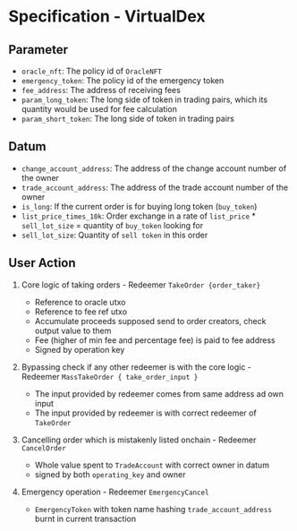 # Specification - VirtualDex

## Parameter

- `oracle_nft`: The policy id of `OracleNFT`
- `emergency_token`: The policy id of the emergency token
- `fee_address`: The address of receiving fees
- `param_long_token`: The long side of token in trading pairs, which its quantity would be used for fee calculation
- `param_short_token`: The long side of token in trading pairs

## Datum

- `change_account_address`: The address of the change account number of the owner
- `trade_account_address`: The address of the trade account number of the owner
- `is_long`: If the current order is for buying long token (`buy_token`)
- `list_price_times_10k`: Order exchange in a rate of `list_price` \* `sell_lot_size` = quantity of `buy_token` looking for
- `sell_lot_size`: Quantity of `sell token` in this order

## User Action

1. Core logic of taking orders - Redeemer `TakeOrder {order_taker}`

   - Reference to oracle utxo
   - Reference to fee ref utxo
   - Accumulate proceeds supposed send to order creators, check output value to them
   - Fee (higher of min fee and percentage fee) is paid to fee address
   - Signed by operation key

2. Bypassing check if any other redeemer is with the core logic - Redeemer `MassTakeOrder { take_order_input }`

   - The input provided by redeemer comes from same address ad own input
   - The input provided by redeemer is with correct redeemer of `TakeOrder`

3. Cancelling order which is mistakenly listed onchain - Redeemer `CancelOrder`

   - Whole value spent to `TradeAccount` with correct owner in datum
   - signed by both `operating_key` and owner

4. Emergency operation - Redeemer `EmergencyCancel`

   - `EmergencyToken` with token name hashing `trade_account_address` burnt in current transaction
